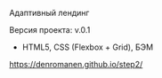 Адаптивный лендинг

Версия проекта: v.0.1

- HTML5, CSS (Flexbox + Grid), БЭМ

https://denromanen.github.io/step2/
